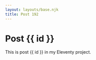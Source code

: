 ```yaml
---
layout: layouts/base.njk
title: Post 192
---
```


# Post {{ id }}

This is post {{ id }} in my Eleventy project.
